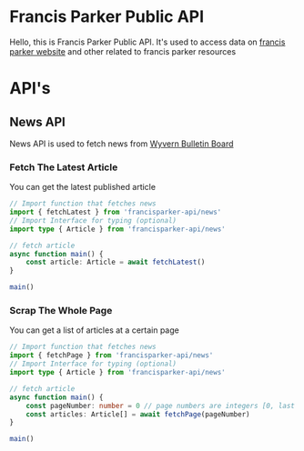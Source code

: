 # Francis Parker Public API
Hello, this is Francis Parker Public API. It's used to access data on [francis parker website](https://francisparkelouisville.org) and other related to francis parker resources
# API's
## News API
News API is used to fetch news from [Wyvern Bulletin Board](https://francisparkerlouisville.org/wyvernbullbtinboard/)
### Fetch The Latest Article
You can get the latest published article
```typescript
// Import function that fetches news
import { fetchLatest } from 'francisparker-api/news'
// Import Interface for typing (optional)
import type { Article } from 'francisparker-api/news'

// fetch article
async function main() {
    const article: Article = await fetchLatest()
}

main() 
```

### Scrap The Whole Page
You can get a list of articles at a certain page
```typescript
// Import function that fetches news
import { fetchPage } from 'francisparker-api/news'
// Import Interface for typing (optional)
import type { Article } from 'francisparker-api/news'

// fetch article
async function main() {
    const pageNumber: number = 0 // page numbers are integers [0, last page], where 0 is the first page (page with the latest news)
    const articles: Article[] = await fetchPage(pageNumber)
}

main() 
```
